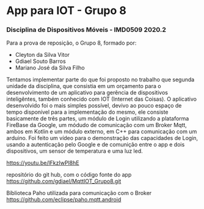 # App para IOT - Grupo 8
### Disciplina de Dispositivos Móveis - IMD0509 2020.2
Para a prova de reposição, o Grupo 8, formado por:
- Cleyton da Silva Vitor
- Gdiael Souto Barros
- Mariano José da Silva Filho

Tentamos implementar parte do que foi proposto no trabalho que segunda unidade da disciplina, que consistia em um orçamento para o desenvolvimento de um aplicativo para gerência de dispositivos inteligêntes, também conhecido com IOT (Internet das Coisas).
O aplicativo desenvolvido foi o mais simples possível, devivo ao pouco espaço de tempo disponível para a implementação do mesmo, ele consiste basicamente de três partes, um módulo de Login utilizando a plataforma FireBase da Google, um módudo de comunicação com um Broker Mqtt, ambos em Kotlin e um módulo externo, em C++ para comunicação com um arduino.
Foi feito um vídeo para o demonstração das capacidades de Login, usando a autenticação pelo Google e de comunição entre o app e dois dispositivos, um sensor de temperatura e uma luz led.

https://youtu.be/lFkzIwPl8hE

repositório do git hub, com o código fonte do app
https://github.com/gdiael/MqttIOT_Grupo8.git

Bíblioteca Paho utilizada para comunicação com o Broker
https://github.com/eclipse/paho.mqtt.android

